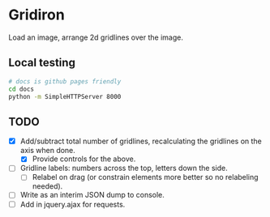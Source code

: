 # Gridiron

Load an image, arrange 2d gridlines over the image.

## Local testing

```bash
# docs is github pages friendly
cd docs
python -m SimpleHTTPServer 8000
```

## TODO

- [X] Add/subtract total number of gridlines, recalculating the gridlines on the axis when done.
    - [X] Provide controls for the above.
- [ ] Gridline labels: numbers across the top, letters down the side.
    - [ ] Relabel on drag (or constrain elements more better so no relabeling needed).
- [ ] Write as an interim JSON dump to console.
- [ ] Add in jquery.ajax for requests.
